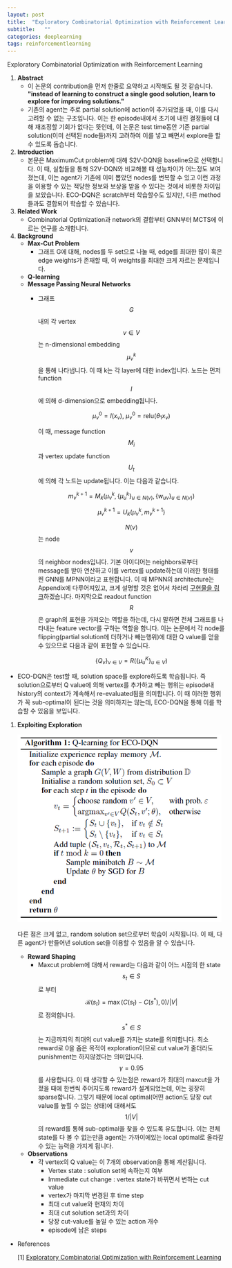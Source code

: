 ```yaml
---
layout: post
title:  "Exploratory Combinatorial Optimization with Reinforcement Learning 논문 리뷰 및 설명"
subtitle:   ""
categories: deeplearning
tags: reinforcementlearning
---
```

Exploratory Combinatorial Optimization with Reinforcement Learning

1. **Abstract**
    - 이 논문의 contribution을 먼저 한줄로 요약하고 시작해도 될 것 같습니다. **"instead of learning to construct a single good solution, learn to explore for improving solutions."**
    - 기존의 agent는 주로 partial solution에 action이 추가되었을 때, 이를 다시 고려할 수 없는 구조입니다. 이는 한 episode내에서 초기에 내린 결정들에 대해 재조정할 기회가 없다는 뜻인데, 이 논문은 test time동안 기존 partial solution(이미 선택된 node들)까지 고려하여 이를 넣고 빼면서 explore을 할 수 있도록 돕습니다.
2. **Introduction**
    - 본문은 MaximumCut problem에 대해 S2V-DQN을 baseline으로 선택합니다. 이 때, 실험들을 통해 S2V-DQN와 비교해볼 때 성능차이가 어느정도 보여졌는데, 이는 agent가 기존에 이미 뽑았던 nodes를 번복할 수 있고 이런 과정을 이용할 수 있는 적당한 정보와 보상을 받을 수 있다는 것에서 비롯한 차이임을 보았습니다. ECO-DQN은 scratch부터 학습할수도 있지만, 다른 method들과도 결합되어 학습할 수 있습니다.
3. **Related Work**
    - Combinatorial Optimization과 network의 결합부터 GNN부터 MCTS에 이르는 연구를 소개합니다.
4. **Background**
    - **Max-Cut Problem**
        - 그래프 G에 대해, nodes를 두 set으로 나눌 때,  edge를 최대한 많이 혹은 edge weights가 존재할 때, 이 weights를 최대한 크게 자르는 문제입니다.
    - **Q-learning**
    - **Message Passing Neural Networks**
        - 그래프 $$G$$내의 각 vertex $$v \in V$$는 n-dimensional embedding $$\mu^k_v$$을 통해 나타냅니다. 이 때 k는 각 layer에 대한 index입니다. 노드는 먼저 function $$I$$에 의해 d-dimension으로 embedding됩니다.

            $$\mu^0_v= I(x_v), \ \mu^0_v=\mathrm{relu}(\theta_1x_v)$$

            이 때, message function $$M_i$$과 vertex update function $$U_t$$에 의해 각 노드는 update됩니다. 이는 다음과 같습니다. 

            $$m^{k+1}_v = M_k(\mu^k_v, \{\mu^k_u\}_{u \in N(v)},\{w_{uv}\}_{u \in N(v)})$$

            $$\mu^{k+1}_v = U_k(\mu^k_v,m^{k+1}_v)$$

            $$N(v)$$는 node $$v$$의 neighbor nodes입니다. 기본 아이디어는 neighbors로부터 message를 받아 연산하고 이를 vertex를 update하는데 이러한 형태를 띈 GNN를 MPNN이라고 표현합니다. 이 때 MPNN의 architecture는 Appendix에 다루어져있고, 크게 설명할 것은 없어서 차라리 [구현물을 링크](https://github.com/tomdbar/eco-dqn/blob/134df732cbdc32ad840ee2c05079fb2dbb6dd6d0/src/networks/mpnn.py#L79)하겠습니다. 마지막으로 readout function $$R$$은 graph의 표현을 가져오는 역할을 하는데, 다시 말하면 전체 그래프를 나타내는 feature vector를 구하는 역할을 합니다. 이는 논문에서 각 node를 flipping(partial solution에 더하거나 빼는행위)에 대한 Q value를 얻을 수 있으므로 다음과 같이 표현할 수 있습니다. 

            $$\{Q_v\}_{v\in V}= R(\{\mu^K_u\}_{u\in V})$$

- ECO-DQN은 test할 때, solution space를 explore하도록 학습됩니다. 즉 solution으로부터 Q value에 의해 vertex를 추가하고 빼는 행위는 episode내 history의 context가 계속해서 re-evaluated됨을 의미합니다. 이 때 이러한 행위가 꼭 sub-optimal이 된다는 것을 의미하지는 않는데, ECO-DQN을 통해 이를 학습할 수 있음을 보입니다.
1. **Exploiting Exploration**

    ![eco_dqn](/assets/img/eco_dqn_0.PNG)

    다른 점은 크게 없고, random solution set으로부터 학습이 시작됩니다. 이 때, 다른 agent가 만들어낸 solution set을 이용할 수 있음을 알 수 있습니다.

    - **Reward Shaping**
        - Maxcut problem에 대해서 reward는 다음과 같이 어느 시점의 한 state $$s_t \in S$$로 부터 $$\mathcal{R}(s_t) = \max(C(s_t)-C(s^*),0)/ \vert V \vert$$로 정의합니다. $$s^* \in S$$는 지금까지의 최대의 cut value를 가지는 state를 의미합니다. 최소 reward로 0을 줌은 목적이 exploration이므로 cut value가 줄더라도 punishment는 하지않겠다는 의미입니다. $$\gamma = 0.95$$를 사용합니다. 이 때 생각할 수 있는점은 reward가 최대의 maxcut을 가졌을 때에 한번씩 주어지도록 reward가 설계되었는데, 이는 굉장히 sparse합니다. 그렇기 때문에 local optimal(어떤 action도 당장 cut value를 높힐 수 없는 상태)에 대해서도 $$1/ \vert V \vert$$의 reward를 통해 sub-optimal을 찾을 수 있도록 유도합니다. 이는 전체 state를 다 볼 수 없는만큼 agent는 가까이에있는 local optimal로 올라갈 수 있는 능력을 가지게 됩니다.
    - **Observations**
        - 각 vertex의 Q value는 이 7개의 observation을 통해 계산됩니다.
            - Vertex state : solution set에 속하는지 여부
            - Immediate cut change : vertex state가 바뀌면서 변하는 cut value
            - vertex가 마지막 변경된 후 time step
            - 최대 cut value와 현재의 차이
            - 최대 cut solution set과의 차이
            - 당장 cut-value를 높일 수 있는 action 개수
            - episode에 남은 steps

- References

    [1] [Exploratory Combinatorial Optimization with Reinforcement Learning](https://arxiv.org/abs/1909.04063)